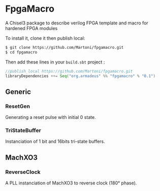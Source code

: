 # FpgaMacro
A Chisel3 package to describe verilog FPGA template and macro for hardened FPGA modules

To install it, clone it then publish local:
```bash
$ git clone https://github.com/Martoni/fpgamacro.git
$ cd fpgamacro
```
Then add these lines in your `build.sbt` project :
```scala
//publish local https://github.com/Martoni/fpgamacro.git
libraryDependencies ++= Seq("org.armadeus" %% "fpgamacro" % "0.1")
```

## Generic

### ResetGen

Generating a reset pulse with initial 0 state.

### TriStateBuffer

Instanciation of 1 bit and 16bits tri-state buffers.

## MachXO3

### ReverseClock

A PLL instanciation of MachXO3 to reverse clock (180° phase).
